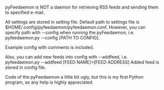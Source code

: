 pyFeedaemon is NOT a daemon for retrieving RSS feeds and sending them to specified e-mail.

All settings are stored in setting file. Default path to settings file is $HOME/.config/pyfeedaemon/pyfeedaemon.conf.
However, you can specify path with --config when running the pyFeedaemon, i.e. pyfeedaemon.py --config [PATH TO CONFIG].

Example config with comments is included.

Also, you can add new feeds into config with --addfeed, i.e. pyfeedaemon.py --addfeed [FEED NAME]=[FEED ADDRESS]
Added feed is stored in config file.

Code of the pyFeedaemon a little bit ugly, but this is my first Python program, so any help is highly appreciated.